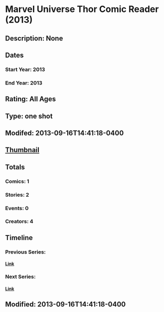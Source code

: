 # Marvel Universe Thor Comic Reader (2013)
## Description: None
## Dates
### Start Year: 2013
### End Year: 2013
## Rating: All Ages
## Type: one shot
## Modifed: 2013-09-16T14:41:18-0400
## [Thumbnail](http://i.annihil.us/u/prod/marvel/i/mg/b/40/image_not_available.jpg)
## Totals
### Comics: 1
### Stories: 2
### Events: 0
### Creators: 4
## Timeline
### Previous Series: 
#### [Link]()
### Next Series: 
#### [Link]()
## Modified: 2013-09-16T14:41:18-0400